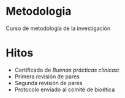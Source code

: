 # Metodologia

Curso de metodología de la investigación

# Hitos
- Certificado de *Buenas prácticas clínicas*:
- Primera revisión de pares
- Segunda revisión de pares
- Protocolo enviado al comité de bioética
